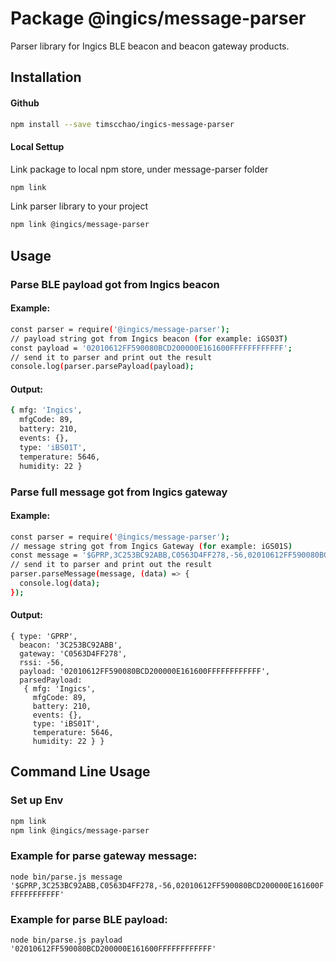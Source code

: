 # Package @ingics/message-parser

Parser library for Ingics BLE beacon and beacon gateway products.

## Installation

#### Github
```bash
npm install --save timscchao/ingics-message-parser
```

#### Local Settup
Link package to local npm store, under message-parser folder
```bash
npm link
```
Link parser library to your project
```bash
npm link @ingics/message-parser
```

## Usage

### Parse BLE payload got from Ingics beacon

#### Example:
```bash
const parser = require('@ingics/message-parser');
// payload string got from Ingics beacon (for example: iGS03T)
const payload = '02010612FF590080BCD200000E161600FFFFFFFFFFFF';
// send it to parser and print out the result
console.log(parser.parsePayload(payload);
```

#### Output:
```bash
{ mfg: 'Ingics',
  mfgCode: 89,
  battery: 210,
  events: {},
  type: 'iBS01T',
  temperature: 5646,
  humidity: 22 }
```

### Parse full message got from Ingics gateway

#### Example:
```bash
const parser = require('@ingics/message-parser');
// message string got from Ingics Gateway (for example: iGS01S)
const message = '$GPRP,3C253BC92ABB,C0563D4FF278,-56,02010612FF590080BCD200000E161600FFFFFFFFFFFF';
// send it to parser and print out the result
parser.parseMessage(message, (data) => {
  console.log(data);
});
```

#### Output:
```
{ type: 'GPRP',
  beacon: '3C253BC92ABB',
  gateway: 'C0563D4FF278',
  rssi: -56,
  payload: '02010612FF590080BCD200000E161600FFFFFFFFFFFF',
  parsedPayload:
   { mfg: 'Ingics',
     mfgCode: 89,
     battery: 210,
     events: {},
     type: 'iBS01T',
     temperature: 5646,
     humidity: 22 } }
```

## Command Line Usage

### Set up Env
```bash
npm link
npm link @ingics/message-parser
```

### Example for parse gateway message:
`node bin/parse.js message '$GPRP,3C253BC92ABB,C0563D4FF278,-56,02010612FF590080BCD200000E161600FFFFFFFFFFFF'`

### Example for parse BLE payload:
`node bin/parse.js payload '02010612FF590080BCD200000E161600FFFFFFFFFFFF'`
